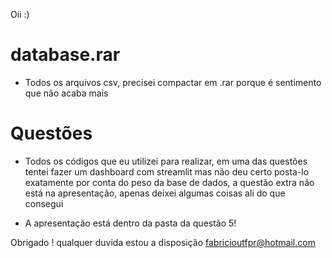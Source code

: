 Oii :)

# **database.rar**
- Todos os arquivos csv, precisei compactar em .rar porque é sentimento que não acaba mais

# **Questões**
- Todos os códigos que eu utilizei para realizar, em uma das questões tentei fazer um
dashboard com streamlit mas não deu certo posta-lo exatamente por conta do peso da base de dados,
a questão extra não está na apresentação, apenas deixei algumas coisas ali do que consegui

- A apresentação está dentro da pasta da questão 5! 

Obrigado ! qualquer duvida estou a disposição
fabricioutfpr@hotmail.com
